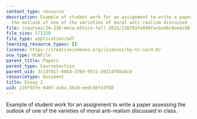 ```yaml
---
content_type: resource
description: Example of student work for an assignment to write a paper assessing
  the outlook of one of the varieties of moral anti-realism discussed in class.
file: /courses/24-230-meta-ethics-fall-2015/238f93fe040facba36c8eedc96fe3f88_MIT24_230F15_Essay2.pdf
file_size: 171150
file_type: application/pdf
learning_resource_types: []
license: https://creativecommons.org/licenses/by-nc-sa/4.0/
ocw_type: OCWFile
parent_title: Papers
parent_type: CourseSection
parent_uid: 3c13f817-60b4-3769-9531-d9214f88abcb
resourcetype: Document
title: Essay 2
uid: 238f93fe-040f-acba-36c8-eedc96fe3f88
---
```

Example of student work for an assignment to write a paper assessing the outlook of one of the varieties of moral anti-realism discussed in class.